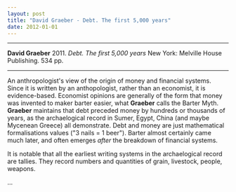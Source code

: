 ```yaml
---
layout: post
title: "David Graeber - Debt. The first 5,000 years"
date: 2012-01-01
---
```




***
<b>David Graeber</b>  2011. _Debt. The first 5,000 years_  New York: Melville House Publishing.  534 pp.

***

An anthropologist's view of the origin of money and financial systems.  Since it is written by an anthopologist, rather than an economist, it is evidence-based.  Economist opinions are generally of the form that money was invented to maker barter easier, what **Graeber** calls the Barter Myth.  **Graeber** maintains that debt preceded money by hundreds or thousands of years, as the archaelogical record in Sumer, Egypt, China (and maybe Mycenean Greece) all demonstrate.  Debt and money are just mathematical formalisations values ("3 nails = 1 beer").  Barter almost certainly came much later, and often emerges _after_ the breakdown of financial systems.

It is notable that all the earliest writing systems in the archaelogical record are tallies. They record numbers and quantities of grain, livestock, people, weapons.

...
